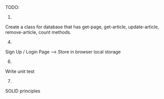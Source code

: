 TODO:

1. 
Create a class for database that has get-page, get-article, update-article, remove-article, count methods.

4.
Sign Up / Login Page  --> Store in browser local storage

6.
Write unit test

7.
SOLID principles
